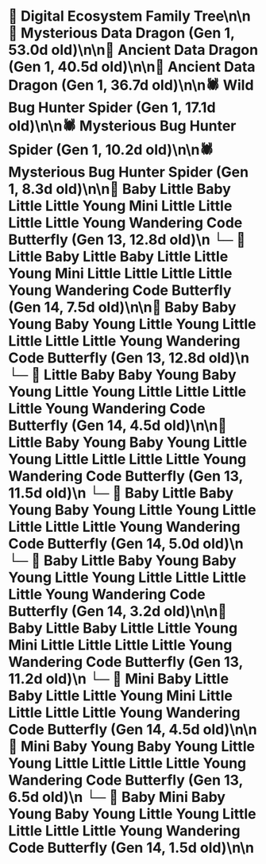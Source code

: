 # 🌳 Digital Ecosystem Family Tree\n\n🐉 Mysterious Data Dragon (Gen 1, 53.0d old)\n\n🐉 Ancient Data Dragon (Gen 1, 40.5d old)\n\n🐉 Ancient Data Dragon (Gen 1, 36.7d old)\n\n🕷️ Wild Bug Hunter Spider (Gen 1, 17.1d old)\n\n🕷️ Mysterious Bug Hunter Spider (Gen 1, 10.2d old)\n\n🕷️ Mysterious Bug Hunter Spider (Gen 1, 8.3d old)\n\n🦋 Baby Little Baby Little Little Young Mini Little Little Little Little Young Wandering Code Butterfly (Gen 13, 12.8d old)\n  └─ 🦋 Little Baby Little Baby Little Little Young Mini Little Little Little Little Young Wandering Code Butterfly (Gen 14, 7.5d old)\n\n🦋 Baby Baby Young Baby Young Little Young Little Little Little Little Young Wandering Code Butterfly (Gen 13, 12.8d old)\n  └─ 🦋 Little Baby Baby Young Baby Young Little Young Little Little Little Little Young Wandering Code Butterfly (Gen 14, 4.5d old)\n\n🦋 Little Baby Young Baby Young Little Young Little Little Little Little Young Wandering Code Butterfly (Gen 13, 11.5d old)\n  └─ 🦋 Baby Little Baby Young Baby Young Little Young Little Little Little Little Young Wandering Code Butterfly (Gen 14, 5.0d old)\n  └─ 🦋 Baby Little Baby Young Baby Young Little Young Little Little Little Little Young Wandering Code Butterfly (Gen 14, 3.2d old)\n\n🦋 Baby Little Baby Little Little Young Mini Little Little Little Little Young Wandering Code Butterfly (Gen 13, 11.2d old)\n  └─ 🦋 Mini Baby Little Baby Little Little Young Mini Little Little Little Little Young Wandering Code Butterfly (Gen 14, 4.5d old)\n\n🦋 Mini Baby Young Baby Young Little Young Little Little Little Little Young Wandering Code Butterfly (Gen 13, 6.5d old)\n  └─ 🦋 Baby Mini Baby Young Baby Young Little Young Little Little Little Little Young Wandering Code Butterfly (Gen 14, 1.5d old)\n\n